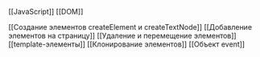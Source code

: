 [[JavaScript]]
[[DOM]]

[[Создание элементов createElement и createTextNode]]
[[Добавление элементов на страницу]]
[[Удаление и перемещение элементов]]
[[template-элементы]]
[[Клонирование элементов]]
[[Объект event]]

